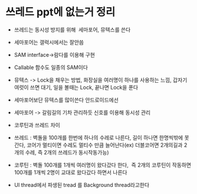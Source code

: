 # 쓰레드 ppt에 없는거 정리

- 쓰레드는 동시성 방지를 위해  세마포어, 뮤텍스를 쓴다

- 세마포어는 갤럭시에서는 잘안씀

- SAM interface->람다를 이용해 구현

- Callable 함수도 일종의 SAM이다

- 뮤텍스 -> Lock을 채우는 방법, 화장실을 여러명이 하나를 사용하는 느낌, 갑자기 여럿이 쓰면 대기, 일을 볼때는 Lock, 끝나면 Lock을 푼다

- 세마포어보단 뮤텍스를 많이쓴다 안드로이드에선

- 세마포어 -> 갈림길의 기차 관리하듯 신호를 이용해 동시성 관리

- 코루틴과 쓰레드 차이

- 쓰레드 : 벽돌을 100개를 한번에 하나의 수레로 나른다, 길이 하나면 한명씩밖에 못간다, 코어가 멀티이면 수레도 멀티수 만큼 늘어난다(ex) 더블코어면 2개의길과 2개의 수레, 즉 2개의 쓰레드가 동시작동가능)

- 코루틴 : 벽돌 100개를 1개씩 여러명이 왔다갔다 한다,  즉 2개의 코루틴이 작동하면 100개를 1개씩 2명이 교대로 왔다갔다 하면서 나른다

- UI thread에서 파생된 tread 를 Background thread라고한다